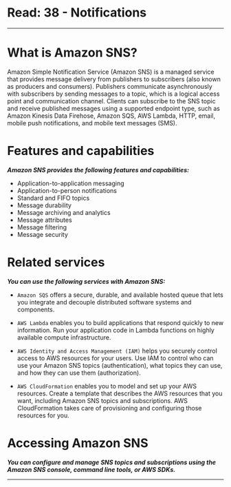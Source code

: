 # Read: 38 - Notifications 

<hr>

# What is Amazon SNS?

Amazon Simple Notification Service (Amazon SNS) is a managed service that provides message delivery from publishers to subscribers (also known as producers and consumers). Publishers communicate asynchronously with subscribers by sending messages to a topic, which is a logical access point and communication channel. Clients can subscribe to the SNS topic and receive published messages using a supported endpoint type, such as Amazon Kinesis Data Firehose, Amazon SQS, AWS Lambda, HTTP, email, mobile push notifications, and mobile text messages (SMS).

# Features and capabilities

***Amazon SNS provides the following features and capabilities:***

* Application-to-application messaging
* Application-to-person notifications
* Standard and FIFO topics
* Message durability
* Message archiving and analytics
* Message attributes
* Message filtering
* Message security
 
# Related services

***You can use the following services with Amazon SNS:***

* `Amazon SQS` offers a secure, durable, and available hosted queue that lets you integrate and decouple distributed software systems and components. 

* `AWS Lambda` enables you to build applications that respond quickly to new information. Run your application code in Lambda functions on highly available compute infrastructure.

* `AWS Identity and Access Management (IAM)` helps you securely control access to AWS resources for your users. Use IAM to control who can use your Amazon SNS topics (authentication), what topics they can use, and how they can use them (authorization).

* `AWS CloudFormation` enables you to model and set up your AWS resources. Create a template that describes the AWS resources that you want, including Amazon SNS topics and subscriptions. AWS CloudFormation takes care of provisioning and configuring those resources for you.

# Accessing Amazon SNS

***You can configure and manage SNS topics and subscriptions using the Amazon SNS console, command line tools, or AWS SDKs.***


<hr>

 